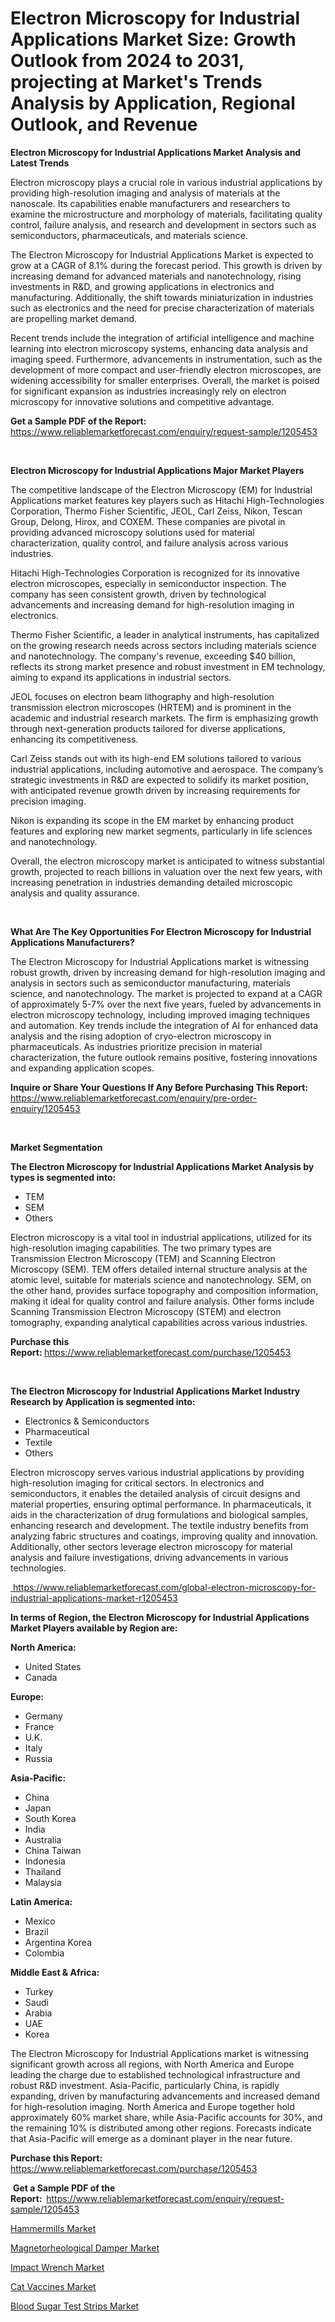 <p><h1>Electron Microscopy for Industrial Applications Market Size: Growth Outlook from 2024 to 2031, projecting at Market's Trends Analysis by Application, Regional Outlook, and Revenue</h1></p><p><strong>Electron Microscopy for Industrial Applications Market Analysis and Latest Trends</strong></p>
<p><p>Electron microscopy plays a crucial role in various industrial applications by providing high-resolution imaging and analysis of materials at the nanoscale. Its capabilities enable manufacturers and researchers to examine the microstructure and morphology of materials, facilitating quality control, failure analysis, and research and development in sectors such as semiconductors, pharmaceuticals, and materials science.</p><p>The Electron Microscopy for Industrial Applications Market is expected to grow at a CAGR of 8.1% during the forecast period. This growth is driven by increasing demand for advanced materials and nanotechnology, rising investments in R&D, and growing applications in electronics and manufacturing. Additionally, the shift towards miniaturization in industries such as electronics and the need for precise characterization of materials are propelling market demand.</p><p>Recent trends include the integration of artificial intelligence and machine learning into electron microscopy systems, enhancing data analysis and imaging speed. Furthermore, advancements in instrumentation, such as the development of more compact and user-friendly electron microscopes, are widening accessibility for smaller enterprises. Overall, the market is poised for significant expansion as industries increasingly rely on electron microscopy for innovative solutions and competitive advantage.</p></p>
<p><strong>Get a Sample PDF of the Report:&nbsp;</strong> <a href="https://www.reliablemarketforecast.com/enquiry/request-sample/1205453?utm_campaign=1178&utm_medium=2&utm_source=Github&utm_content=ia&utm_term=16102024&utm_id=electron-microscopy-for-industrial-applications">https://www.reliablemarketforecast.com/enquiry/request-sample/1205453</a></p>
<p>&nbsp;</p>
<p><strong>Electron Microscopy for Industrial Applications Major Market Players</strong></p>
<p><p>The competitive landscape of the Electron Microscopy (EM) for Industrial Applications market features key players such as Hitachi High-Technologies Corporation, Thermo Fisher Scientific, JEOL, Carl Zeiss, Nikon, Tescan Group, Delong, Hirox, and COXEM. These companies are pivotal in providing advanced microscopy solutions used for material characterization, quality control, and failure analysis across various industries.</p><p>Hitachi High-Technologies Corporation is recognized for its innovative electron microscopes, especially in semiconductor inspection. The company has seen consistent growth, driven by technological advancements and increasing demand for high-resolution imaging in electronics. </p><p>Thermo Fisher Scientific, a leader in analytical instruments, has capitalized on the growing research needs across sectors including materials science and nanotechnology. The company's revenue, exceeding $40 billion, reflects its strong market presence and robust investment in EM technology, aiming to expand its applications in industrial sectors.</p><p>JEOL focuses on electron beam lithography and high-resolution transmission electron microscopes (HRTEM) and is prominent in the academic and industrial research markets. The firm is emphasizing growth through next-generation products tailored for diverse applications, enhancing its competitiveness.</p><p>Carl Zeiss stands out with its high-end EM solutions tailored to various industrial applications, including automotive and aerospace. The company’s strategic investments in R&D are expected to solidify its market position, with anticipated revenue growth driven by increasing requirements for precision imaging.</p><p>Nikon is expanding its scope in the EM market by enhancing product features and exploring new market segments, particularly in life sciences and nanotechnology. </p><p>Overall, the electron microscopy market is anticipated to witness substantial growth, projected to reach billions in valuation over the next few years, with increasing penetration in industries demanding detailed microscopic analysis and quality assurance.</p></p>
<p>&nbsp;</p>
<p><strong>What Are The Key Opportunities For Electron Microscopy for Industrial Applications Manufacturers?</strong></p>
<p><p>The Electron Microscopy for Industrial Applications market is witnessing robust growth, driven by increasing demand for high-resolution imaging and analysis in sectors such as semiconductor manufacturing, materials science, and nanotechnology. The market is projected to expand at a CAGR of approximately 5-7% over the next five years, fueled by advancements in electron microscopy technology, including improved imaging techniques and automation. Key trends include the integration of AI for enhanced data analysis and the rising adoption of cryo-electron microscopy in pharmaceuticals. As industries prioritize precision in material characterization, the future outlook remains positive, fostering innovations and expanding application scopes.</p></p>
<p><strong>Inquire or Share Your Questions If Any Before Purchasing This Report:</strong> <a href="https://www.reliablemarketforecast.com/enquiry/pre-order-enquiry/1205453?utm_campaign=1178&utm_medium=2&utm_source=Github&utm_content=ia&utm_term=16102024&utm_id=electron-microscopy-for-industrial-applications">https://www.reliablemarketforecast.com/enquiry/pre-order-enquiry/1205453</a></p>
<p>&nbsp;</p>
<p><strong>Market Segmentation</strong></p>
<p><strong>The Electron Microscopy for Industrial Applications Market Analysis by types is segmented into:</strong></p>
<p><ul><li>TEM</li><li>SEM</li><li>Others</li></ul></p>
<p><p>Electron microscopy is a vital tool in industrial applications, utilized for its high-resolution imaging capabilities. The two primary types are Transmission Electron Microscopy (TEM) and Scanning Electron Microscopy (SEM). TEM offers detailed internal structure analysis at the atomic level, suitable for materials science and nanotechnology. SEM, on the other hand, provides surface topography and composition information, making it ideal for quality control and failure analysis. Other forms include Scanning Transmission Electron Microscopy (STEM) and electron tomography, expanding analytical capabilities across various industries.</p></p>
<p><strong>Purchase this Report:&nbsp;</strong><a href="https://www.reliablemarketforecast.com/purchase/1205453?utm_campaign=1178&utm_medium=2&utm_source=Github&utm_content=ia&utm_term=16102024&utm_id=electron-microscopy-for-industrial-applications">https://www.reliablemarketforecast.com/purchase/1205453</a></p>
<p>&nbsp;</p>
<p><strong>The Electron Microscopy for Industrial Applications Market Industry Research by Application is segmented into:</strong></p>
<p><ul><li>Electronics & Semiconductors</li><li>Pharmaceutical</li><li>Textile</li><li>Others</li></ul></p>
<p><p>Electron microscopy serves various industrial applications by providing high-resolution imaging for critical sectors. In electronics and semiconductors, it enables the detailed analysis of circuit designs and material properties, ensuring optimal performance. In pharmaceuticals, it aids in the characterization of drug formulations and biological samples, enhancing research and development. The textile industry benefits from analyzing fabric structures and coatings, improving quality and innovation. Additionally, other sectors leverage electron microscopy for material analysis and failure investigations, driving advancements in various technologies.</p></p>
<p><a href="https://www.reliablemarketforecast.com/global-electron-microscopy-for-industrial-applications-market-r1205453?utm_campaign=1178&utm_medium=2&utm_source=Github&utm_content=ia&utm_term=16102024&utm_id=electron-microscopy-for-industrial-applications">&nbsp;https://www.reliablemarketforecast.com/global-electron-microscopy-for-industrial-applications-market-r1205453</a></p>
<p><strong>In terms of Region, the Electron Microscopy for Industrial Applications Market Players available by Region are:</strong></p>
<p>
    <p> <strong> North America: </strong>
        <ul>
            <li>United States</li>
            <li>Canada</li>
        </ul>
        </p> 
    <p> <strong> Europe: </strong>
        <ul>
            <li>Germany</li>
            <li>France</li>
            <li>U.K.</li>
            <li>Italy</li>
            <li>Russia</li>
        </ul>
        </p> 
    <p> <strong> Asia-Pacific: </strong>
        <ul>
            <li>China</li>
            <li>Japan</li>
            <li>South Korea</li>
            <li>India</li>
            <li>Australia</li>
            <li>China Taiwan</li>
            <li>Indonesia</li>
            <li>Thailand</li>
            <li>Malaysia</li>
        </ul>
        </p> 
    <p> <strong> Latin America: </strong>
        <ul>
            <li>Mexico</li>
            <li>Brazil</li>
            <li>Argentina Korea</li>
            <li>Colombia</li>
        </ul>
        </p> 
    <p> <strong> Middle East & Africa: </strong>
        <ul>
            <li>Turkey</li>
            <li>Saudi</li>
            <li>Arabia</li>
            <li>UAE</li>
            <li>Korea</li>
        </ul>
    </p>
    </p>
<p><p>The Electron Microscopy for Industrial Applications market is witnessing significant growth across all regions, with North America and Europe leading the charge due to established technological infrastructure and robust R&D investment. Asia-Pacific, particularly China, is rapidly expanding, driven by manufacturing advancements and increased demand for high-resolution imaging. North America and Europe together hold approximately 60% market share, while Asia-Pacific accounts for 30%, and the remaining 10% is distributed among other regions. Forecasts indicate that Asia-Pacific will emerge as a dominant player in the near future.</p></p>
<p><strong>Purchase this Report: </strong><a href="https://www.reliablemarketforecast.com/purchase/1205453?utm_campaign=1178&utm_medium=2&utm_source=Github&utm_content=ia&utm_term=16102024&utm_id=electron-microscopy-for-industrial-applications">https://www.reliablemarketforecast.com/purchase/1205453</a></p>
<p>&nbsp;<strong>Get a Sample PDF of the Report:&nbsp;&nbsp;</strong><a href="https://www.reliablemarketforecast.com/enquiry/request-sample/1205453?utm_campaign=1178&utm_medium=2&utm_source=Github&utm_content=ia&utm_term=16102024&utm_id=electron-microscopy-for-industrial-applications">https://www.reliablemarketforecast.com/enquiry/request-sample/1205453</a></p>
<p><strong></strong></p>
<p><p><a href="https://issuu.com/reportprime-2/docs/hammermills-market-size-2030.pptx_ed646e74667311?utm_campaign=1178&utm_medium=2&utm_source=Github&utm_content=ia&utm_term=16102024&utm_id=electron-microscopy-for-industrial-applications">Hammermills Market</a></p><p><a href="https://github.com/seraphinaqist/Market-Research-Report-List-1/blob/main/magnetorheological-damper-market.md?utm_campaign=1178&utm_medium=2&utm_source=Github&utm_content=ia&utm_term=16102024&utm_id=electron-microscopy-for-industrial-applications">Magnetorheological Damper Market</a></p><p><a href="https://issuu.com/reportprime-2/docs/impact-wrench-market-size-2030.pptx_f31f1bf7d1b1c4?utm_campaign=1178&utm_medium=2&utm_source=Github&utm_content=ia&utm_term=16102024&utm_id=electron-microscopy-for-industrial-applications">Impact Wrench Market</a></p><p><a href="https://www.linkedin.com/pulse/global-cat-vaccines-market-size-trends-analysis-regional-atdfe?trk=public_post_embed_feed-article-content&utm_campaign=1178&utm_medium=2&utm_source=Github&utm_content=ia&utm_term=16102024&utm_id=electron-microscopy-for-industrial-applications">Cat Vaccines Market</a></p><p><a href="https://www.linkedin.com/pulse/blood-sugar-test-strips-market-navigating-challenges-unlocking-dcoue?trk=public_post_embed_feed-article-content&utm_campaign=1178&utm_medium=2&utm_source=Github&utm_content=ia&utm_term=16102024&utm_id=electron-microscopy-for-industrial-applications">Blood Sugar Test Strips Market</a></p></p>